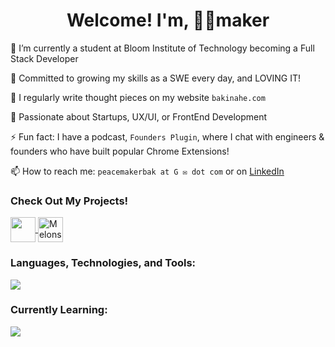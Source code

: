 <h1 align="center">Welcome! I'm, ✌🏿maker </h1>




🔭 I’m currently a student at Bloom Institute of Technology becoming a Full Stack Developer 

 🌱 Committed to growing my skills as a SWE every day, and LOVING IT!

📝 I regularly write thought pieces on my website `bakinahe.com`

💬 Passionate about Startups, UX/UI, or FrontEnd Development

⚡ Fun fact: I have a podcast, `Founders Plugin`, where I chat with engineers & founders who have built popular Chrome Extensions!

📫 How to reach me: `peacemakerbak at G ✉️ dot com` or on <a href="https://linkedin.com/in/peacemakerbak" target="_blank">LinkedIn</a></p>


<h3 align="left"> Check Out My Projects!</h3>

  <a href="https://newseat.journey.io/p/NewSeatProduct" target="_blank">
    <img align="center" src="https://i.ibb.co/mt0xc33/NS.png"  height="40" width="40" />
  </a>
  <a href="https://trymelons.com" target="_blank">
    <img align="center" src="https://i.ibb.co/tPqzPxb/melonslogo.png" alt="Melons" height="40" width="40" /> 
  </a>
</p>

<h3 align="left">
  <b>Languages, Technologies, and Tools:</b>
</h3>
<p align="left">
  <a href="https://skillicons.dev">
    <img src="https://skillicons.dev/icons?i=js,html,css,react,figma,nodejs" />
  </a>
</p>

<h3 align="left">
  <b>Currently Learning:</b>
</h3>
<p align="left">
  <a href="https://skillicons.dev">
    <img src="https://skillicons.dev/icons?i=py,ts,express,redux,firebase,nextjs,mongodb" />
  </a>
</p>


<!---
peacemakerbak/peacemakerbak is a ✨ special ✨ repository because its `README.md` (this file) appears on your GitHub profile.
You can click the Preview link to take a look at your changes.
--->
